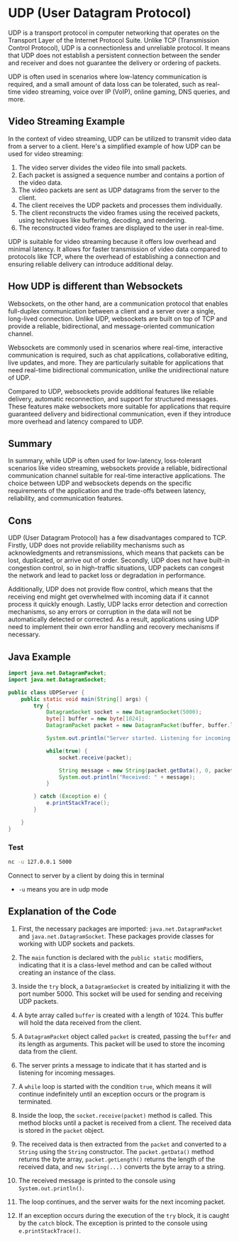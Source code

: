 # UDP (User Datagram Protocol)

UDP is a transport protocol in computer networking that operates on the Transport Layer of the Internet Protocol Suite. Unlike TCP (Transmission Control Protocol), UDP is a connectionless and unreliable protocol. It means that UDP does not establish a persistent connection between the sender and receiver and does not guarantee the delivery or ordering of packets.

UDP is often used in scenarios where low-latency communication is required, and a small amount of data loss can be tolerated, such as real-time video streaming, voice over IP (VoIP), online gaming, DNS queries, and more.

## Video Streaming Example

In the context of video streaming, UDP can be utilized to transmit video data from a server to a client. Here's a simplified example of how UDP can be used for video streaming:

1. The video server divides the video file into small packets.
2. Each packet is assigned a sequence number and contains a portion of the video data.
3. The video packets are sent as UDP datagrams from the server to the client.
4. The client receives the UDP packets and processes them individually.
5. The client reconstructs the video frames using the received packets, using techniques like buffering, decoding, and rendering.
6. The reconstructed video frames are displayed to the user in real-time.

UDP is suitable for video streaming because it offers low overhead and minimal latency. It allows for faster transmission of video data compared to protocols like TCP, where the overhead of establishing a connection and ensuring reliable delivery can introduce additional delay.

## How UDP is different than Websockets

Websockets, on the other hand, are a communication protocol that enables full-duplex communication between a client and a server over a single, long-lived connection. Unlike UDP, websockets are built on top of TCP and provide a reliable, bidirectional, and message-oriented communication channel.

Websockets are commonly used in scenarios where real-time, interactive communication is required, such as chat applications, collaborative editing, live updates, and more. They are particularly suitable for applications that need real-time bidirectional communication, unlike the unidirectional nature of UDP.

Compared to UDP, websockets provide additional features like reliable delivery, automatic reconnection, and support for structured messages. These features make websockets more suitable for applications that require guaranteed delivery and bidirectional communication, even if they introduce more overhead and latency compared to UDP.

## Summary

In summary, while UDP is often used for low-latency, loss-tolerant scenarios like video streaming, websockets provide a reliable, bidirectional communication channel suitable for real-time interactive applications. The choice between UDP and websockets depends on the specific requirements of the application and the trade-offs between latency, reliability, and communication features.

## Cons

UDP (User Datagram Protocol) has a few disadvantages compared to TCP. Firstly, UDP does not provide reliability mechanisms such as acknowledgments and retransmissions, which means that packets can be lost, duplicated, or arrive out of order. Secondly, UDP does not have built-in congestion control, so in high-traffic situations, UDP packets can congest the network and lead to packet loss or degradation in performance.

Additionally, UDP does not provide flow control, which means that the receiving end might get overwhelmed with incoming data if it cannot process it quickly enough. Lastly, UDP lacks error detection and correction mechanisms, so any errors or corruption in the data will not be automatically detected or corrected. As a result, applications using UDP need to implement their own error handling and recovery mechanisms if necessary.

## Java Example

```java
import java.net.DatagramPacket;
import java.net.DatagramSocket;

public class UDPServer {
    public static void main(String[] args) {
        try {
            DatagramSocket socket = new DatagramSocket(5000);
            byte[] buffer = new byte[1024];
            DatagramPacket packet = new DatagramPacket(buffer, buffer.length);

            System.out.println("Server started. Listening for incoming messages");

            while(true) {
                socket.receive(packet);

                String message = new String(packet.getData(), 0, packet.getLength());
                System.out.println("Received: " + message);
            }

        } catch (Exception e) {
            e.printStackTrace();
        }

    }
}
```

### Test

```bash
nc -u 127.0.0.1 5000
```

Connect to server by a client by doing this in terminal

- `-u` means you are in udp mode

## Explanation of the Code

1. First, the necessary packages are imported: `java.net.DatagramPacket` and `java.net.DatagramSocket`. These packages provide classes for working with UDP sockets and packets.

2. The `main` function is declared with the `public static` modifiers, indicating that it is a class-level method and can be called without creating an instance of the class.

3. Inside the `try` block, a `DatagramSocket` is created by initializing it with the port number 5000. This socket will be used for sending and receiving UDP packets.

4. A byte array called `buffer` is created with a length of 1024. This buffer will hold the data received from the client.

5. A `DatagramPacket` object called `packet` is created, passing the `buffer` and its length as arguments. This packet will be used to store the incoming data from the client.

6. The server prints a message to indicate that it has started and is listening for incoming messages.

7. A `while` loop is started with the condition `true`, which means it will continue indefinitely until an exception occurs or the program is terminated.

8. Inside the loop, the `socket.receive(packet)` method is called. This method blocks until a packet is received from a client. The received data is stored in the `packet` object.

9. The received data is then extracted from the `packet` and converted to a `String` using the `String` constructor. The `packet.getData()` method returns the byte array, `packet.getLength()` returns the length of the received data, and `new String(...)` converts the byte array to a string.

10. The received message is printed to the console using `System.out.println()`.

11. The loop continues, and the server waits for the next incoming packet.

12. If an exception occurs during the execution of the `try` block, it is caught by the `catch` block. The exception is printed to the console using `e.printStackTrace()`.
